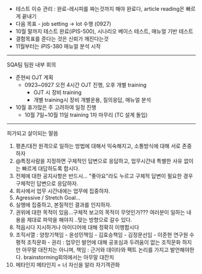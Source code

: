 - 테스트 이슈 관리 : 완료-레시피를 짜는것까지 해야 완료다, article reading은 빠르게 끝내기
- 다음 목표 -  job setting -> lot 수행 (0927)
- 10월 말까지 테스트 완료(iPIS-500), 시나리오 베이스 테스트, 매뉴얼 기반 테스트
- 결함목표를 준다는 것은 신뢰가 깨진다는것
- 11월부터는 iPIS-380 매뉴얼 분석 시작
---
SQA팀 팀원 내부 회의
- 준현씨 OJT 계획
	- 0923~0927 오전 4시간 OJT 진행, 오후 개별 training
		- OJT 시 장비 training
		- 개별 training시 장비  개별운용, 질의응답, 매뉴얼 분석
- 10월 휴가많은 주 고려하여 일정 진행
	- 10월 7일~10월 11일 training 1차 마무리 (TC 설계 돌입)
---
피가되고 살이되는 말씀
1. 평촌/대전 원격으로 일하는 방법에 대해서 익숙해지고, 소통방식에 대해 서로 존중하자
2. @특정사람을 지정하면 구체적인 답변으로 응답하고, 업무시간내 특별한 사유 없이는 빠르게 대답하도록 합시다.
3. 전체에 대한 공지사항은 반드시... "좋아요"라도 누르고 구체적 답변이 필요한 경우 구체적인 답변으로 응답하자.
4. 회사에서 업무 시간내에는 업무에 집중하자.
5. Agressive / Stretch Goal...
6. 실행에 집중하고, 본질적인 결과를 인지하자.
7. 권위에 대한 목적이 있음...구체적 보고의 목적이 무엇인가??? 여러분이 일하는 내용을 제대로 파악을 해야지 ..맞는 방향으로 갈수 있다.
8. 적읍시다 지시하거나 아이디어에 대해 정확히 이행합시다
9. 조직서열 : 양창기책임 - 윤성민책임 - 김효승책임 - 김정문선임 - 이준현 연구원
   수평적 조직문화 - 권리 : 업무인 발언에 대해 공포심과 두려움이 없는 조직문화 하지만 아무말 대잔치는 아니며, 책임 : 근거와 데이타와 팩트 논리를 가지고 발언해야한다. brainstorming회의에서는 아무말 대잔치
10. 메타인지 메타인지 = 너 자신을 알라 자기객관화
